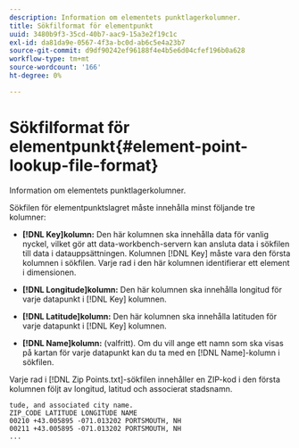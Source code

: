 ```yaml
---
description: Information om elementets punktlagerkolumner.
title: Sökfilformat för elementpunkt
uuid: 3480b9f3-35cd-40b7-aac9-15a3e2f19c1c
exl-id: da81da9e-0567-4f3a-bc0d-ab6c5e4a23b7
source-git-commit: d9df90242ef96188f4e4b5e6d04cfef196b0a628
workflow-type: tm+mt
source-wordcount: '166'
ht-degree: 0%

---
```


# Sökfilformat för elementpunkt{#element-point-lookup-file-format}

Information om elementets punktlagerkolumner.

Sökfilen för elementpunktslagret måste innehålla minst följande tre kolumner:

* **[!DNL Key]kolumn:** Den här kolumnen ska innehålla data för vanlig nyckel, vilket gör att data-workbench-servern kan ansluta data i sökfilen till data i datauppsättningen. Kolumnen [!DNL Key] måste vara den första kolumnen i sökfilen. Varje rad i den här kolumnen identifierar ett element i dimensionen.

* **[!DNL Longitude]kolumn:** Den här kolumnen ska innehålla longitud för varje datapunkt i  [!DNL Key] kolumnen.

* **[!DNL Latitude]kolumn:** Den här kolumnen ska innehålla latituden för varje datapunkt i  [!DNL Key] kolumnen.

* **[!DNL Name]kolumn:** (valfritt). Om du vill ange ett namn som ska visas på kartan för varje datapunkt kan du ta med en [!DNL Name]-kolumn i sökfilen.

Varje rad i [!DNL Zip Points.txt]-sökfilen innehåller en ZIP-kod i den första kolumnen följt av longitud, latitud och associerat stadsnamn.

```
tude, and associated city name.
ZIP_CODE LATITUDE LONGITUDE NAME
00210 +43.005895 -071.013202 PORTSMOUTH, NH
00211 +43.005895 -071.013202 PORTSMOUTH, NH
...
```
